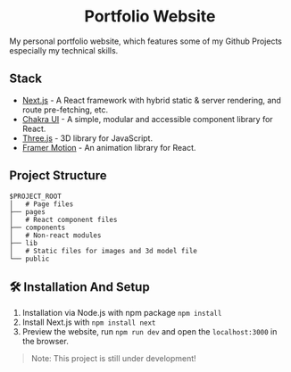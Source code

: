 <h1 align="center"> Portfolio Website </h1>

My personal portfolio website, which features some of my Github Projects especially my technical skills.<br/>

## Stack

- [Next.js](https://nextjs.org/) - A React framework with hybrid static & server rendering, and route pre-fetching, etc.
- [Chakra UI](https://chakra-ui.com/) - A simple, modular and accessible component library for React.
- [Three.js](https://threejs.org/) - 3D library for JavaScript.
- [Framer Motion](https://www.framer.com/motion/) - An animation library for React.

## Project Structure

```
$PROJECT_ROOT
│   # Page files
├── pages
│   # React component files
├── components
│   # Non-react modules
├── lib
│   # Static files for images and 3d model file
└── public
```

## 🛠 Installation And Setup

1. Installation via Node.js with npm package `npm install`
2. Install Next.js with `npm install next`
3. Preview the website, run `npm run dev` and open the `localhost:3000` in the browser.

> Note: This project is still under development!

